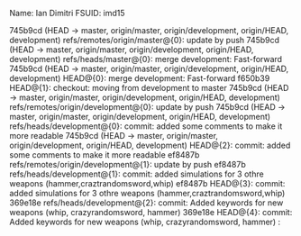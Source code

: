 Name: Ian Dimitri
FSUID: imd15

745b9cd (HEAD -> master, origin/master, origin/development, origin/HEAD, development) refs/remotes/origin/master@{0}: update by push
745b9cd (HEAD -> master, origin/master, origin/development, origin/HEAD, development) refs/heads/master@{0}: merge development: Fast-forward
745b9cd (HEAD -> master, origin/master, origin/development, origin/HEAD, development) HEAD@{0}: merge development: Fast-forward
f650b39 HEAD@{1}: checkout: moving from development to master
745b9cd (HEAD -> master, origin/master, origin/development, origin/HEAD, development) refs/remotes/origin/development@{0}: update by push
745b9cd (HEAD -> master, origin/master, origin/development, origin/HEAD, development) refs/heads/development@{0}: commit: added some comments to make it more readable
745b9cd (HEAD -> master, origin/master, origin/development, origin/HEAD, development) HEAD@{2}: commit: added some comments to make it more readable
ef8487b refs/remotes/origin/development@{1}: update by push
ef8487b refs/heads/development@{1}: commit: added simulations for 3 othre weapons (hammer,craztrandomsword,whip)
ef8487b HEAD@{3}: commit: added simulations for 3 othre weapons (hammer,craztrandomsword,whip)
369e18e refs/heads/development@{2}: commit: Added keywords for new weapons (whip, crazyrandomsword, hammer)
369e18e HEAD@{4}: commit: Added keywords for new weapons (whip, crazyrandomsword, hammer)
:

